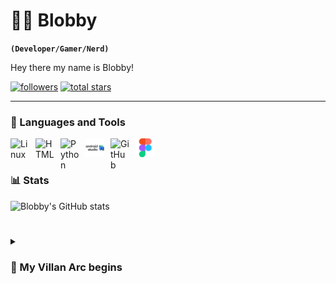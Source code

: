 # 🏄‍♂️ Blobby

**`(Developer/Gamer/Nerd)`**

Hey there my name is Blobby!

   <p align="left">
      <a href="https://github.com/NightBlobby?tab=followers">
         <img alt="followers" title="Follow me on Github" src="https://custom-icon-badges.demolab.com/github/followers/NightBlobby?color=236ad3&labelColor=1155ba&style=for-the-badge&logo=person-add&label=Follow&logoColor=white"/></a>
      <a href="https://github.com/NightBlobby?tab=repositories&sort=stargazers">
         <img alt="total stars" title="Total stars on GitHub" src="https://custom-icon-badges.demolab.com/github/stars/NightBlobby?color=55960c&style=for-the-badge&labelColor=488207&logo=star"/></a>
   </p>

---

### 🧰 Languages and Tools

<img align="left" alt="Linux" width="30px" style="padding-right:10px;" src="https://cdn.jsdelivr.net/gh/devicons/devicon/icons/linux/linux-original.svg" />
<img align="left" alt="HTML" width="30px" style="padding-right:10px;" src="https://cdn.jsdelivr.net/gh/devicons/devicon/icons/html5/html5-plain.svg" />
<img align="left" alt="Python" width="30px" style="padding-right:10px;" src="https://cdn.jsdelivr.net/gh/devicons/devicon/icons/python/python-plain.svg" />
<img align="left" alt="Android Studios" width="30px" style="padding-right:10px;" src="https://raw.githubusercontent.com/devicons/devicon/6910f0503efdd315c8f9b858234310c06e04d9c0/icons/androidstudio/androidstudio-original-wordmark.svg" />
<img align="left" alt="GitHub" width="30px" style="padding-right:10px;" src="https://cdn.jsdelivr.net/gh/devicons/devicon/icons/github/github-original.svg" />
<img align="left" alt="Figma" width="30px" style="padding-right:10px;" src="https://raw.githubusercontent.com/devicons/devicon/6910f0503efdd315c8f9b858234310c06e04d9c0/icons/figma/figma-original.svg" />
<br />


#

### 📊 Stats

![Blobby's GitHub stats](https://github-readme-stats.vercel.app/api?username=nightblobby&show_icons=true&theme=tokyonight)

<!-- ![GitHub Streak](https://streak-stats.demolab.com?user=ForrestKnight&theme=gruvbox&border_radius=4.5) -->

#

<details>
 <summary><h3>👾 My Villan Arc begins</h3></summary>

Hey there! I’m Blobby, your friendly neighborhood computer nerd. My journey into the world of tech began during the COVID-19 pandemic when I got my hands on an ancient relic—a dusty old system from 2004. It was supposed to be for online classes, but let’s be honest, I was more interested in everything else I could do with it.

### The Legend of the Unactivated Windows
Picture this: Windows 10, installed by none other than my dad, an IT student himself. But wait, what's that in the bottom right corner of my screen? A watermark taunting me, "Activate Windows." Being the curious (and slightly rebellious) soul that I am, I quickly figured out how to activate Windows for free. Am I confessing to a crime here? Maybe! 😅 But hey, they say curiosity killed the cat, right? Well, in my case, it just made me fall in love with tech even more.

### From Booting Up to Blowing Minds
That’s when the floodgates opened. I dove headfirst into coding, graphic design, game development, animations, server management, and AI creation. If it has a screen, a CPU, or can be coded, I’m probably obsessed with it. My GitHub is the playground where all these passions come to life—whether it’s building AI that can create ringtones synced with LED lights, crafting custom assistants that could probably pass for a sci-fi movie character, or working on side projects that sometimes turn into all-nighters.

### Projects That Define Me
- **NEURAL INTERACTIVE RESPONSIVE AGENT (N.I.R.A)**: This is my pride and joy, an AI assistant designed to make life easier, handle daily tasks, and most importantly, ensure your data stays private. Also, it might Rickroll you every now and then—consider yourself warned.
- **Glyph Magic**: Working with the Nothing Phone’s Glyph system, syncing lights to ringtones because who doesn’t want a disco on their phone?
- **Game Dev & Animations**: From pixel art to 3D models, I’ve dabbled in it all. Still waiting for Pixar to call though.

### Some Nerdy Jokes (Because Why Not?)
- Why do programmers prefer dark mode? Because the light attracts bugs.
- I would tell you a UDP joke, but you might not get it. 
- Debugging: Removing the needles from the haystack.

### The Future?
Who knows? I’m constantly learning and evolving. Whether it's mastering AI, creating the next viral game, or figuring out how to avoid getting jailed for that Windows activation thing (kidding… probably), I’m always up for a challenge. Tho i'm lazy so i dont know...

So, welcome to my GitHub! Feel free to browse around, check out my projects, and maybe even collaborate on something cool. Just don’t ask me to fix your printer—seriously, they have a mind of their own.

-->
[Nira]: https://github.com/NightBlobby/N.I.R.A
[Twritter]: https://x.com/NightBlobby
